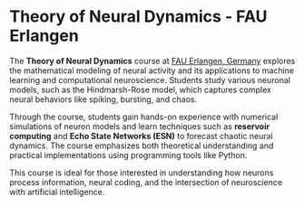 <h1>Theory of Neural Dynamics - FAU Erlangen</h1>

<p>The <strong>Theory of Neural Dynamics</strong> course at <a href="https://www.fau.eu">FAU Erlangen, Germany</a> explores the mathematical modeling of neural activity and its applications to machine learning and computational neuroscience. Students study various neuronal models, such as the Hindmarsh-Rose model, which captures complex neural behaviors like spiking, bursting, and chaos.</p>

<p>Through the course, students gain hands-on experience with numerical simulations of neuron models and learn techniques such as <strong>reservoir computing</strong> and <strong>Echo State Networks (ESN)</strong> to forecast chaotic neural dynamics. The course emphasizes both theoretical understanding and practical implementations using programming tools like Python.</p>

<p>This course is ideal for those interested in understanding how neurons process information, neural coding, and the intersection of neuroscience with artificial intelligence.</p>
